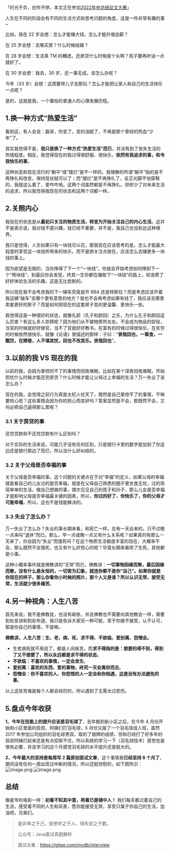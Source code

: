 「时光不负，创作不停，本文正在参加[2022年中总结征文大赛](https://juejin.cn/post/7108989863126368286 "https://juejin.cn/post/7108989863126368286")」

人生在不同的阶段会有不同的生活方式和思考问题的角度，这是一件非常有趣的事~


比如，我在 22 岁会想：怎么才能赚大钱，怎么才能升值加薪？

在 25 岁会想：去哪买房？什么时候结婚？

在 28 岁会想：生活真 TM 的糟透，还房贷什么时候是个头啊？孩子要再听话一点就好了。

在 30 岁会想：我去，30 岁，还一事无成，该怎么办呢？

今年（33 岁）会想：这周要带儿子去那玩？怎么才能把让家人和自己的生活快乐一点呢？

是的，这就是我，一个庸俗的普通人的心理发展历程。

## 1.换一种方式“热爱生活”

看到这，有人会说：磊哥，你变了，变的油腻了，不再是那个曾经的热血“少年”了。

其实我觉得不是，**我只是换了一种方式“热爱生活”而已**，并没有到了丧失生活的热情程度。相反，我觉得现在的我过得很舒服、很快乐，**依然有我追求的事，和令我快乐的事**。

这种状态和现在流行的“躺平”或“摆烂”是不一样的，我理解的所谓“躺平”指的是不再挣扎和改变，保持现状就可以了；而“摆烂”是不再挣扎了，反正光脚不怕穿鞋的，我就这么着了，爱咋咋地。这两个词虽然都是不再挣扎，但却少了对未来生活的追求，所以我觉得我现在的状态和这两个词都一样。

## 2.关照内心

我现在的状态是从**最初只关注的物质生活，转变为开始关注自己的内心生活**。这并不是表示说，我对钱不感兴趣，钱已经不重要，并不是，我自己也没到达这种境界。

我只是觉得，人生如果只有一块钱可以花，那我现在应该思考的是，怎么才能最大程度的享受这一块钱所带来的快乐，而不是把关注点放在，应该怎么去赚更多一块钱的事上。

因为欲望是无限的，当你挣得了下一个“一块钱”，你就会开始考虑如何挣到下一个“两块钱”，到最后你会发现，终其一生你都在赚取下“一块钱”的路上，却浪费了好好体验生活的乐趣，这是无比悲剧的。

所以现在我不会考虑我的下一辆车究竟是开 BBA 还是特斯拉？而是考虑应该开着我这辆“破车”去哪个更有意思的地方？我也不会再考虑如果有钱了，我应该去哪里卖套更好的房子？而是如何把现在的这套房子变的更温馨、更快乐一些。

我觉得这是一种很好的状态，就像孔颜（孔子和颜回）之乐，为什么孔子和颜回这么厉害？有这么多人崇拜呢？因为他们从不被物质所左右，不会成为物品的奴役，当官的时候就好好做官，当不了官就好好教书，在富有的时候过得很快乐，在贫穷的时候依然很快乐，就像《论语》里描述的那样：子曰：“**贤哉回也，一箪食，一瓢饮，在陋巷，人不堪其忧，回也不改其乐。贤哉回也**”。

## 3.以前的我 VS 现在的我

以前的我，会因为掌控的不了的事情而彻夜难眠，比如在某个深夜彻夜难眠，开始担忧什么时候才能还完房贷？什么时候才能让父母过上幸福的生活？万一失业了该怎么办？

现在的我，会觉得之前行为真是太杞人忧天了。既然是自己掌控不了的事情，干嘛要担心呢？这些事情会因为你的担心而变好吗？答案显然是不会，那既然不会，又何必把自己逼得那么累呢？

### 3.1 关于房贷的事

还完贷款和不还完贷款有什么区别吗？

对于实际的生活来说，可能几乎没有任何区别，只是银行卡里的数字是加到了你这边还是银行那边了而已，所以没什么好纠结的。

### 3.2 关于父母是否幸福的事

关于父母是否幸福的事，这个问题的关键点在于对“幸福”的定义，如果父母的幸福就是看自己的儿女过的是否幸福，就是在父母自己熟悉的圈子里衣食无忧，过的简简单单的生活，做自己想做的事，偶尔见见自己的孩子和孙子，那么儿女是否幸福才是影响父母是否幸福最关键的因素，所以，**你过的好了、你快乐了，你的父母才可能幸福**，所以，这也不是钱能解决的。

### 3.3 失业了怎么办？

万一失业了怎么办？失业的事长期来看，和死亡一样，总有一天会来的，只不过晚一点来叫“退休”而已。那么，早一点或晚一点又有什么关系呢？如果真的有那么一天来了，你会因为“失业”而饿死吗？在这个物质生活极度丰富的现在，大概率不会，那么既然不会饿死，也又有什么好担心的呢？毕竟长期来看除了生死，其他都是小事。

这种小概率事件就是佛教讲的“无常”而已，佛教讲：**一切事物因缘而聚，最后因缘而散，没有什么是永恒的，一切皆为幻象，就连你都不是你“自己”。如果你就是你现在的样子，那么你看你小时候的照片，那个人又是谁？所以认识无常，接受无常，生活就少很多痛苦**。

## 4.另一种视角：人生八苦

首先来说，我不是佛教徒，也没有皈依，并且佛教也不需要向其他教会一样，需要到处宣讲和到处布道，我只是告诉大家另一种可能，至于你接不接受，认不认可，那是你自己的事情，不是嘛。

**佛教讲，人生八苦：生、老、病、死、求不得、不欲临、爱别离、怨憎会。**

- 生老病死就不用说了，都是人间疾苦。而**求不得指的是：想要的得不到，得到了又不想要了，所以永远都是求不得的状态**。
- **不欲临：不喜欢的事情，一定会发生**。
- **爱别离：喜欢的东西、爱的事物，终究一天会离你而去**。
- **怨憎会：你不喜欢的人、你怨恨的人一定会和你相遇，这是没有办法避免的事**。

以上这些苦难是每个人都会经历的，所以遇到了无需太过悲伤。

## 5.盘点今年收获

**1、今年在技能上的提升应该是羽毛球了**，去年搬到新小区之后，在今年 4 月份开始和小区里面的叔叔、阿姨们打羽毛球，5 月份又报了一个羽毛球成人班，虽然 2017 年参加公司组织的羽毛球男双，取的了银牌的成绩，但和已经打了好多年的叔叔阿姨打起来还是有点招架不住，所以系统的学习一下（羽毛球技术）感觉也是很有必要，并且学习的这个月感觉羽毛球的水平提升还是挺大的。

**2、今年最大的坚持是每周写 2 篇原创面试文章**，这个事情我**已经坚持 8 个月了**，期间没有任何一周出现过中断的情况，所以还挺欣慰的，如下图所示：
![image.png](https://p3-juejin.byteimg.com/tos-cn-i-k3u1fbpfcp/cb9c22a1c505488ea257adcc356ea39d~tplv-k3u1fbpfcp-zoom-1.image)
![image.png](https://p3-juejin.byteimg.com/tos-cn-i-k3u1fbpfcp/6af480f1252e472a9a3300c9490452d9~tplv-k3u1fbpfcp-zoom-1.image)

## 总结

像星爷的电影一样：**初看不知其中意，再看已是镜中人！** 我们每天都过着自己的生活，感受着不同的人生和风景，愿你能接受无常，享受只属于你自己的生活，加油吧，兄弟们。

> 是非审之于己，毁誉听之于人，得失安之于数。
> 
> 公众号：Java面试真题解析
> 
> 面试合集：https://gitee.com/mydb/interview
